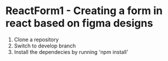 # ReactForm1 - Creating a form in react based on figma designs
1. Clone a repository
2. Switch to develop branch
3. Install the dependecies by running 'npm install'   
